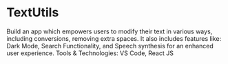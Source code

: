 # TextUtils

Build an app which empowers users to modify their text in various ways,
including conversions, removing extra spaces. It also includes features like: Dark
Mode, Search Functionality, and Speech synthesis for an enhanced user experience. Tools & Technologies: VS Code, React JS
